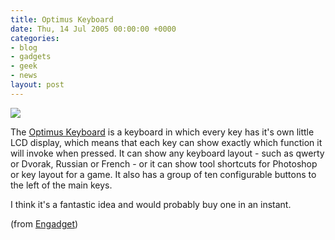 ```yaml
---
title: Optimus Keyboard
date: Thu, 14 Jul 2005 00:00:00 +0000
categories:
- blog
- gadgets
- geek
- news
layout: post
---
```


<a href="http://www.artlebedev.com/portfolio/optimus/"><img src="https://f001.backblazeb2.com/file/danbarber-me/images/2005-07-14-optimus-keyboard/optimus-key.jpg" class="left" /></a>

The <a href="http://www.artlebedev.com/portfolio/optimus/">Optimus Keyboard</a> is a keyboard in which every key has it's own little LCD display, which means that each key can show exactly which function it will invoke when pressed.  It can show any keyboard layout - such as qwerty or Dvorak, Russian or French - or it can show tool shortcuts for Photoshop or key layout for a game.  It also has a group of ten configurable buttons to the left of the main keys.

I think it's a fantastic idea and would probably buy one in an instant.

(from <a href="http://www.engadget.com/entry/1234000740050460/">Engadget</a>)



